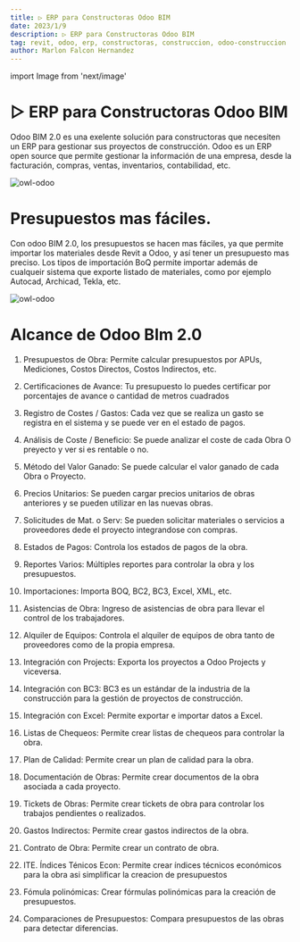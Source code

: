 ```yaml
---
title: ▷ ERP para Constructoras Odoo BIM
date: 2023/1/9
description: ▷ ERP para Constructoras Odoo BIM
tag: revit, odoo, erp, constructoras, construccion, odoo-construccion
author: Marlon Falcon Hernandez
---
```

import Image from 'next/image'

# ▷ ERP para Constructoras Odoo BIM

Odoo BIM 2.0 es una exelente solución para constructoras que necesiten un ERP para gestionar sus proyectos de construcción. Odoo es un ERP open source que permite gestionar la información de una empresa, desde la facturación, compras, ventas, inventarios, contabilidad, etc.

<Image
  src="/images/posts/odoo-bim-x.png"
  alt="owl-odoo"
  width={1557}
  height={755}
  priority
  className="next-image"
/>

# Presupuestos mas fáciles.
Con odoo BIM 2.0, los presupuestos se hacen mas fáciles, ya que permite importar los materiales desde Revit a Odoo, y así tener un presupuesto mas preciso. Los tipos de importación BoQ permite importar además de cualqueir sistema que exporte listado de materiales, como por ejemplo Autocad, Archicad, Tekla, etc.

<Image
  src="/images/posts/odoo-bim-x1.png"
  alt="owl-odoo"
  width={1574}
  height={882}
  priority
  className="next-image"
/>

# Alcance de Odoo BIm 2.0
1. Presupuestos de Obra: Permite calcular presupuestos por APUs, Mediciones, Costos Directos, Costos Indirectos, etc.

2. Certificaciones de Avance: Tu presupuesto lo puedes certificar por porcentajes de avance o cantidad de metros cuadrados

3. Registro de Costes / Gastos: Cada vez que se realiza un gasto se registra en el sistema y se puede ver en el estado de pagos.

4. Análisis de Coste / Beneficio: Se puede analizar el coste de cada Obra O preyecto y ver si es rentable o no.

5. Método del Valor Ganado: Se puede calcular el valor ganado de cada Obra o Proyecto.

6. Precios Unitarios: Se pueden cargar precios unitarios de obras anteriores y se pueden utilizar en las nuevas obras.

7. Solicitudes de Mat. o Serv: Se pueden solicitar materiales o servicios a proveedores dede el proyecto integrandose con compras.

8. Estados de Pagos: Controla los estados de pagos de la obra.

9. Reportes Varios: Múltiples reportes para controlar la obra y los presupuestos.

10. Importaciones: Importa BOQ, BC2, BC3, Excel, XML, etc.

11. Asistencias de Obra: Ingreso de asistencias de obra para llevar el control de los trabajadores.

12. Alquiler de Equipos: Controla el alquiler de equipos de obra tanto de proveedores como de la propia empresa.

13. Integración con Projects: Exporta los proyectos a Odoo Projects y viceversa.

14. Integración con BC3: BC3 es un estándar de la industria de la construcción para la gestión de proyectos de construcción.

15. Integración con Excel: Permite exportar e importar datos a Excel.

16. Listas de Chequeos: Permite crear listas de chequeos para controlar la obra.

17. Plan de Calidad: Permite crear un plan de calidad para la obra.

18. Documentación de Obras: Permite crear documentos de la obra asociada a cada proyecto.

19. Tickets de Obras: Permite crear tickets de obra para controlar los trabajos pendientes o realizados.

20. Gastos Indirectos: Permite crear gastos indirectos de la obra.

21. Contrato de Obra: Permite crear un contrato de obra.

22. ITE. Índices Ténicos Econ: Permite crear índices técnicos económicos para la obra asi simplificar la creacion de presupuestos

23. Fómula polinómicas: Crear fórmulas polinómicas para la creación de presupuestos.

24. Comparaciones de Presupuestos: Compara presupuestos de las obras para detectar diferencias.